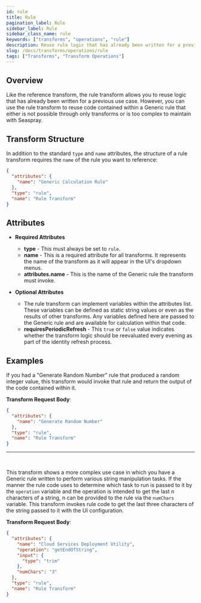 ```yaml
---
id: rule
title: Rule
pagination_label: Rule
sidebar_label: Rule
sidebar_class_name: rule
keywords: ["transforms", "operations", "rule"]
description: Reuse rule logic that has already been written for a previous use case.
slug: /docs/transforms/operations/rule
tags: ["Transforms", "Transform Operations"]
---
```


## Overview

Like the reference transform, the rule transform allows you to reuse logic that
has already been written for a previous use case. However, you can use the rule
transform to reuse code contained within a Generic rule that either is not
possible through only transforms or is too complex to maintain with Seaspray.

## Transform Structure

In addition to the standard `type` and `name` attributes, the structure of a
rule transform requires the `name` of the rule you want to reference:

```json
{
  "attributes": {
    "name": "Generic Calculation Rule"
  },
  "type": "rule",
  "name": "Rule Transform"
}
```

## Attributes

- **Required Attributes**

  - **type** - This must always be set to `rule`.
  - **name** - This is a required attribute for all transforms. It represents
    the name of the transform as it will appear in the UI's dropdown menus.
  - **attributes.name** - This is the name of the Generic rule the transform
    must invoke.

- **Optional Attributes**
  - The rule transform can implement variables within the attributes list. These
    variables can be defined as static string values or even as the results of
    other transforms. Any variables defined here are passed to the Generic rule
    and are available for calculation within that code.
  - **requiresPeriodicRefresh** - This `true` or `false` value indicates whether
    the transform logic should be reevaluated every evening as part of the
    identity refresh process.

## Examples

If you had a "Generate Random Number" rule that produced a random integer value,
this transform would invoke that rule and return the output of the code
contained within it.

**Transform Request Body**:

```json
{
  "attributes": {
    "name": "Generate Random Number"
  },
  "type": "rule",
  "name": "Rule Transform"
}
```

---

<p>&nbsp;</p>

This transform shows a more complex use case in which you have a Generic rule
written to perform various string manipulation tasks. If the manner the rule
code uses to determine which task to run is passed to it by the `operation`
variable and the operation is intended to get the last n characters of a string,
n can be provided to the rule via the `numChars` variable. This transform
invokes rule code to get the last three characters of the string passed to it
with the UI configuration.

**Transform Request Body**:

```json
{
  "attributes": {
    "name": "Cloud Services Deployment Utility",
    "operation": "getEndOfString",
    "input": {
      "type": "trim"
    },
    "numChars": "3"
  },
  "type": "rule",
  "name": "Rule Transform"
}
```
